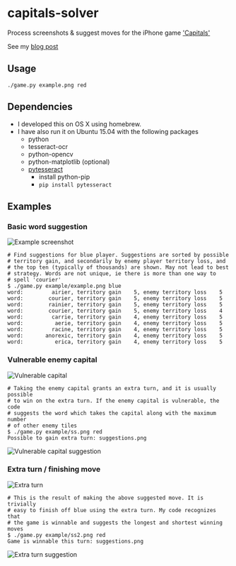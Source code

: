 # capitals-solver
Process screenshots &amp; suggest moves for the iPhone game ['Capitals'](https://itunes.apple.com/us/app/capitals-free-word-battle/id968456900)

See my [blog post](http://blog.iank.org/playing-capitals-with-opencv-and-python.html)

## Usage

    ./game.py example.png red

## Dependencies

- I developed this on OS X using homebrew.
- I have also run it on Ubuntu 15.04 with the following packages
    - python
    - tesseract-ocr
    - python-opencv
    - python-matplotlib (optional)
    - [pytesseract](https://pypi.python.org/pypi/pytesseract/0.1)
        - install python-pip
        - `pip install pytesseract`

## Examples

### Basic word suggestion

![Example screenshot](example/img/example_small.png)

    # Find suggestions for blue player. Suggestions are sorted by possible
    # territory gain, and secondarily by enemy player territory loss, and
    # the top ten (typically of thousands) are shown. May not lead to best
    # strategy. Words are not unique, ie there is more than one way to
    # spell 'courier'
    $ ./game.py example/example.png blue
    word:         airier, territory gain    5, enemy territory loss    5
    word:        courier, territory gain    5, enemy territory loss    5
    word:        rainier, territory gain    5, enemy territory loss    5
    word:        courier, territory gain    5, enemy territory loss    4
    word:         carrie, territory gain    4, enemy territory loss    5
    word:          aerie, territory gain    4, enemy territory loss    5
    word:         racine, territory gain    4, enemy territory loss    5
    word:       anorexic, territory gain    4, enemy territory loss    5
    word:          erica, territory gain    4, enemy territory loss    5

### Vulnerable enemy capital

![Vulnerable capital](example/img/ss_small.png)

    # Taking the enemy capital grants an extra turn, and it is usually possible
    # to win on the extra turn. If the enemy capital is vulnerable, the code
    # suggests the word which takes the capital along with the maximum number
    # of other enemy tiles
    $ ./game.py example/ss.png red
    Possible to gain extra turn: suggestions.png

![Vulnerable capital suggestion](example/suggestion1.png)

### Extra turn / finishing move

![Extra turn](example/img/ss2_small.png)

    # This is the result of making the above suggested move. It is trivially
    # easy to finish off blue using the extra turn. My code recognizes that
    # the game is winnable and suggests the longest and shortest winning moves
    $ ./game.py example/ss2.png red
    Game is winnable this turn: suggestions.png
    
![Extra turn suggestion](example/suggestion2.png)
